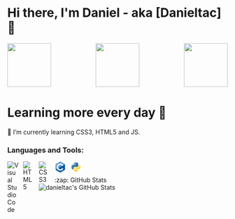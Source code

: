 # Hi there, I'm Daniel - aka [Danieltac] 👋


<img align="left" width="100" height="100" src="https://media.tenor.com/ezk10TtQiCUAAAAi/club-penguin-club-penguin-dance.gif">

<img align="right" width="100" height="100" src="https://media.tenor.com/ezk10TtQiCUAAAAi/club-penguin-club-penguin-dance.gif">

<p align="center">
  <img width="100" height="100" src="https://media.tenor.com/7NWxZ6tURaQAAAAi/joeyfromschool-swag.gif">
</p>

# Learning more every day 🍃

🌱 I’m currently learning CSS3, HTML5 and JS.

### Languages and Tools:

<img align="left" alt="Visual Studio Code" width="26px" src="https://cdn.jsdelivr.net/gh/devicons/devicon/icons/vscode/vscode-original.svg" style="padding-right:10px;" />
<img align="left" alt="HTML5" width="26px" src="https://cdn.jsdelivr.net/gh/devicons/devicon/icons/html5/html5-original.svg" style="padding-right:10px;" />
<img align="left" alt="CSS3" width="26px" src="https://cdn.jsdelivr.net/gh/devicons/devicon/icons/css3/css3-original.svg" style="padding-right:10px;" />
<img align="left" alt="C" width="26px" src="https://raw.githubusercontent.com/devicons/devicon/1119b9f84c0290e0f0b38982099a2bd027a48bf1/icons/c/c-original.svg" style="padding-right:10px;" />
<img align="left" alt="PYTHON" width="26px" src="https://raw.githubusercontent.com/devicons/devicon/1119b9f84c0290e0f0b38982099a2bd027a48bf1/icons/python/python-original.svg" style="padding-right:10px;" />

<br/>
<br/>


<summary>:zap: GitHub Stats</summary>

<img align="left" alt="danieltac's GitHub Stats" src="https://github-readme-stats.vercel.app/api?username=danieltac&show_icons=true&hide_border=false&title_color=ff652f&icon_color=FFE400&bg_color=09131B&text_color=ffffff&border_color=0c1a25" />



<!--
**danieltac/danieltac** is a ✨ _special_ ✨ repository because its `README.md` (this file) appears on your GitHub profile.

Here are some ideas to get you started:

- 🔭 I’m currently working on ...
- 🌱 I’m currently learning ...
- 👯 I’m looking to collaborate on ...
- 🤔 I’m looking for help with ...
- 💬 Ask me about ...
- 📫 How to reach me: ...
- 😄 Pronouns: ...
- ⚡ Fun fact: ...
-->
